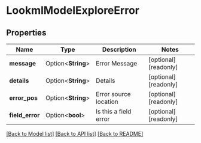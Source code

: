 # LookmlModelExploreError

## Properties

Name | Type | Description | Notes
------------ | ------------- | ------------- | -------------
**message** | Option<**String**> | Error Message | [optional][readonly]
**details** | Option<**String**> | Details | [optional][readonly]
**error_pos** | Option<**String**> | Error source location | [optional][readonly]
**field_error** | Option<**bool**> | Is this a field error | [optional][readonly]

[[Back to Model list]](../README.md#documentation-for-models) [[Back to API list]](../README.md#documentation-for-api-endpoints) [[Back to README]](../README.md)


